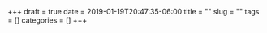 +++ 
draft = true
date = 2019-01-19T20:47:35-06:00
title = ""
slug = "" 
tags = []
categories = []
+++
